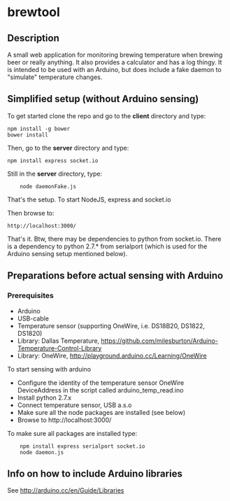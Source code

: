 # brewtool

## Description
A small web application for monitoring brewing temperature when brewing beer or really anything. It also provides a calculator and has a log thingy. It is intended to be used with an Arduino, but does include a fake daemon to "simulate" temperature changes. 

## Simplified setup (without Arduino sensing)
To get started clone the repo and go to the  __client__ directory and type:
    
    npm install -g bower
    bower install

Then, go to the  __server__ directory and type: 

    npm install express socket.io

Still in the __server__ directory, type:

        node daemonFake.js

That's the setup. To start NodeJS, express and socket.io

Then browse to:
    
    http://localhost:3000/
    
That's it. Btw, there may be dependencies to python from socket.io. There is a dependency to python 2.7.* from serialport (which is used for the Arduino sensing setup mentioned below).

## Preparations before actual sensing with Arduino
### Prerequisites
* Arduino 
* USB-cable
* Temperature sensor (supporting OneWire, i.e. DS18B20, DS1822, DS1820)
* Library: Dallas Temperature, https://github.com/milesburton/Arduino-Temperature-Control-Library
* Library: OneWire, http://playground.arduino.cc/Learning/OneWire

To start sensing with arduino 
* Configure  the identity of the temperature sensor OneWire DeviceAddress in the script called arduino_temp_read.ino
* Install python 2.7.x 
* Connect temperature sensor, USB a.s.o
* Make sure all the node packages are installed (see below)
* Browse to http://localhost:3000/

To make sure all packages are installed type:

        npm install express serialport socket.io
        node daemon.js

## Info on how to include Arduino libraries
See http://arduino.cc/en/Guide/Libraries

